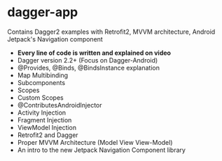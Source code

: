 # dagger-app

<p>Contains Dagger2 examples with Retrofit2, MVVM architecture, Android Jetpack's Navigation component</p>

<ul>
<li><strong>Every line of code is written and explained on video</strong></li>
<li>Dagger version 2.2+ (Focus on Dagger-Android)</li>
<li>@Provides, @Binds, @BindsInstance explanation</li>
<li>Map Multibinding</li>
<li>Subcomponents</li>
<li>Scopes</li>
<li>Custom Scopes</li>
<li>@ContributesAndroidInjector</li>
<li>Activity Injection</li>
<li>Fragment Injection</li>
<li>ViewModel Injection</li>
<li>Retrofit2 and Dagger</li>
<li>Proper MVVM Architecture (Model View View-Model)</li>
<li>An intro to the new Jetpack Navigation Component library</li>
</ul>

